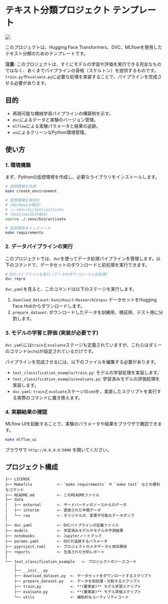 # テキスト分類プロジェクト テンプレート

<a target="_blank" href="https://cookiecutter-data-science.drivendata.org/">
    <img src="https://img.shields.io/badge/CCDS-Project%20template-328F97?logo=cookiecutter" />
</a>

このプロジェクトは、Hugging Face Transformers、DVC、MLflowを使用したテキスト分類のためのテンプレートです。

**注意:** このプロジェクトは、すぐにモデルの学習や評価を実行できる完全なものではなく、あくまでパイプラインの骨格（スケルトン）を提供するものです。`train.py`や`evaluate.py`に必要な処理を実装することで、パイプラインを完成させる必要があります。

## 目的

*   再現可能な機械学習パイプラインの構築例を示す。
*   `dvc`によるデータと実験のバージョン管理。
*   `mlflow`による実験パラメータと結果の追跡。
*   `uv`によるクリーンなPython環境管理。

## 使い方

### 1. 環境構築

まず、Pythonの仮想環境を作成し、必要なライブラリをインストールします。

```bash
# 仮想環境を作成
make create_environment

# 仮想環境を有効化
# (Windowsの場合)
# .\.venv\Scripts\activate
# (Unix/macOSの場合)
source ./.venv/bin/activate

# 依存関係をインストール
make requirements
```

### 2. データパイプラインの実行

このプロジェクトでは、`dvc`を使ってデータ処理パイプラインを管理します。以下のコマンドで、データセットのダウンロードと前処理を実行できます。

```bash
# DVCパイプラインを実行（データのダウンロードと前処理）
dvc repro
```

`dvc.yaml`を見ると、このコマンドは以下のステージを実行します。
1.  `download_dataset`: `kunishou/J-ResearchCorpus` データセットをHugging Face Hubからダウンロードします。
2.  `prepare_dataset`: ダウンロードしたデータを訓練用、検証用、テスト用に分割します。

### 3. モデルの学習と評価 (実装が必要です)

`dvc.yaml`には`train`と`evaluate`ステージも定義されていますが、これらはダミーのコマンド(`echo`)が設定されているだけです。

パイプラインを完成させるには、以下のファイルを編集する必要があります。

*   `text_classification_example/train.py`: モデルの学習処理を実装します。
*   `text_classification_example/evaluate.py`: 学習済みモデルの評価処理を実装します。
*   `dvc.yaml`: `train`と`evaluate`ステージの`cmd`を、実装したスクリプトを実行する実際のコマンドに置き換えます。

### 4. 実験結果の確認

MLflow UIを起動することで、実験のパラメータや結果をブラウザで確認できます。

```bash
make mlflow_ui
```
ブラウザで `http://0.0.0.0:5000` を開いてください。

## プロジェクト構成

```
├── LICENSE
├── Makefile           <- `make requirements` や `make test` などの便利なコマンド
├── README.md          <- このREADMEファイル
├── data
│   ├── external       <- サードパーティのソースからのデータ
│   ├── interim        <- 変換された中間データ
│   └── raw            <- オリジナルの、変更不可能なデータダンプ
│
├── dvc.yaml           <- DVCパイプラインの定義ファイル
├── models             <- 学習済みモデルやモデルの予測結果
├── notebooks          <- Jupyterノートブック
├── params.yaml        <- DVCが追跡するパラメータ
├── pyproject.toml     <- プロジェクトのメタデータと依存関係
├── reports            <- 生成された分析レポート
│
└── text_classification_example   <- プロジェクトのソースコード
    │
    ├── __init__.py
    ├── download_dataset.py  <- データセットをダウンロードするスクリプト
    ├── prepare_dataset.py   <- データを前処理・分割するスクリプト
    ├── train.py             <- **(要実装)** モデル学習スクリプト
    ├── evaluate.py          <- **(要実装)** モデル評価スクリプト
    └── utils                <- 補助的なユーティリティコード
```

